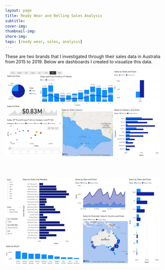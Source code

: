 ```yaml
---
layout: page
title: Ready Wear and Belling Sales Analysis 
subtitle: 
cover-img: 
thumbnail-img: 
share-img: 
tags: [ready wear, sales, analysis]
---
```



  <p align='justify'>
These are two brands that I investigated through their sales data in Australia from 2015 to 2019. Below are dashboards I created to visualize this data.
</p>

<p align="center">
  <img src="https://github.com/MLArchitect/MLArchitect.github.io/blob/master/assets/portfolio/ready_wear%26belling_sales_pbi.jpg" width="1000">
</p>

<br><br>

<p align="center">
  <img src="https://github.com/MLArchitect/MLArchitect.github.io/blob/master/assets/portfolio/ready_wear%26belling_sales_pbi_02.jpg" width="1000">
</p>


